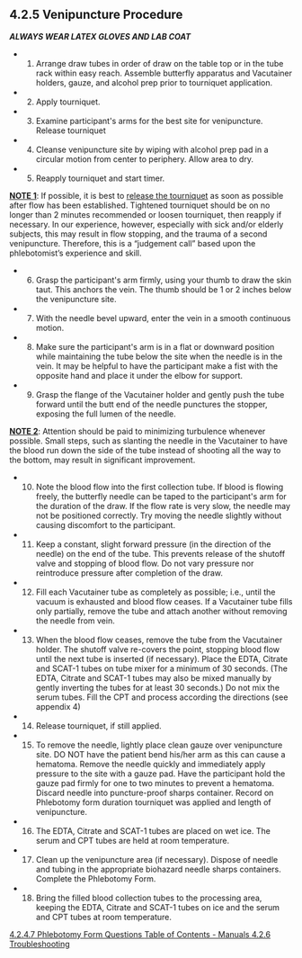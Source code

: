 ## 4.2.5 Venipuncture Procedure

_**ALWAYS WEAR LATEX GLOVES AND LAB COAT**_

* 1.	Arrange draw tubes in order of draw on the table top or in the tube rack within easy reach. Assemble butterfly apparatus and Vacutainer holders, gauze, and alcohol prep prior to tourniquet application.
* 2.	Apply tourniquet.
* 3.	Examine participant's arms for the best site for venipuncture. Release tourniquet
* 4.	Cleanse venipuncture site by wiping with alcohol prep pad in a circular motion from center to periphery.  Allow area to dry.
* 5.	Reapply tourniquet and start timer.

**<u>NOTE 1**</u>: If possible, it is best to <u>release the tourniquet</u> as soon as possible after flow has been established. Tightened tourniquet should be on no longer than 2 minutes recommended or loosen tourniquet, then reapply if necessary. In our experience, however, especially with sick and/or elderly subjects, this may result in flow stopping, and the trauma of a second venipuncture. Therefore, this is a “judgement call” based upon the phlebotomist’s experience and skill.

* 6.	Grasp the participant's arm firmly, using your thumb to draw the skin taut. This anchors the vein.  The thumb should be 1 or 2 inches below the venipuncture site.
* 7.	With the needle bevel upward, enter the vein in a smooth continuous motion.
* 8.	Make sure the participant's arm is in a flat or downward position while maintaining the tube below the site when the needle is in the vein.  It may be helpful to have the participant make a fist with the opposite hand and place it under the elbow for support.
* 9.	Grasp the flange of the Vacutainer holder and gently push the tube forward until the butt end of the needle punctures the stopper, exposing the full lumen of the needle.

**<u>NOTE 2**</u>: Attention should be paid to minimizing turbulence whenever possible. Small steps, such as slanting the needle in the Vacutainer to have the blood run down the side of the tube instead of shooting all the way to the bottom, may result in significant improvement.

* 10.	Note the blood flow into the first collection tube.  If blood is flowing freely, the butterfly needle can be taped to the participant's arm for the duration of the draw.  If the flow rate is very slow, the needle may not be positioned correctly.  Try moving the needle slightly without causing discomfort to the participant.
* 11.	Keep a constant, slight forward pressure (in the direction of the needle) on the end of the tube.  This prevents release of the shutoff valve and stopping of blood flow.  Do not vary pressure nor reintroduce pressure after completion of the draw.
* 12. 	Fill each Vacutainer tube as completely as possible; i.e., until the vacuum is exhausted and blood flow ceases.  If a Vacutainer tube fills only partially, remove the tube and attach another without removing the needle from vein.
* 13.	When the blood flow ceases, remove the tube from the Vacutainer holder.  The shutoff valve re-covers the point, stopping blood flow until the next tube is inserted (if necessary). Place the EDTA, Citrate and SCAT-1 tubes on tube mixer for a minimum of 30 seconds. (The EDTA, Citrate and SCAT-1 tubes may also be mixed manually by gently inverting the tubes for at least 30 seconds.)  Do not mix the serum tubes. Fill the CPT and process according the directions (see appendix 4)
* 14.	Release tourniquet, if still applied.
* 15.	To remove the needle, lightly place clean gauze over venipuncture site. DO NOT have the patient bend his/her arm as this can cause a hematoma. Remove the needle quickly and immediately apply pressure to the site with a gauze pad. Have the participant hold the gauze pad firmly for one to two minutes to prevent a hematoma.   Discard needle into puncture-proof sharps container. Record on Phlebotomy form duration tourniquet was applied and length of venipuncture.
* 16.	The EDTA, Citrate and SCAT-1 tubes are placed on wet ice.  The serum and CPT tubes are held at room temperature.
* 17.	Clean up the venipuncture area (if necessary). Dispose of needle and tubing in the appropriate biohazard needle sharps containers. Complete the Phlebotomy Form.
* 18.	Bring the filled blood collection tubes to the processing area, keeping the EDTA, Citrate and SCAT-1 tubes on ice and the serum and CPT tubes at room temperature.


<div class="center">
<div class="btn-group">
  <a href=":pages_path:/manuals/blood-collection-processing/4-02-04-07-phlebotomy-form-questions.md" class="btn btn-default">
    <span class="glyphicon glyphicon-chevron-left"></span>
    4.2.4.7 Phlebotomy Form Questions
  </a>

  <a href=":pages_path:/manuals/manual-toc.md" class="btn btn-default">
    <span class="glyphicon glyphicon-chevron-up"></span>
    Table of Contents - Manuals
  </a>

  <a href=":pages_path:/manuals/blood-collection-processing/4-02-06-troubleshooting.md" class="btn btn-success">
    4.2.6 Troubleshooting
    <span class="glyphicon glyphicon-chevron-right"></span>
  </a>
</div>
</div>
